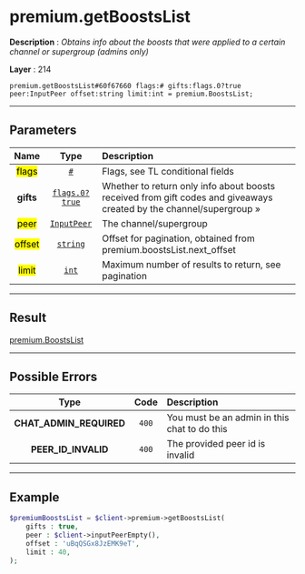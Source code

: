 # premium.getBoostsList

**Description** : *Obtains info about the boosts that were applied to a certain channel or supergroup \(admins only\)*

**Layer** : 214

```tl
premium.getBoostsList#60f67660 flags:# gifts:flags.0?true peer:InputPeer offset:string limit:int = premium.BoostsList;
```

---

## Parameters

| Name | Type | Description |
| :---: | :---: | :--- |
| <mark>flags</mark> | [`#`](type/#) | Flags, see TL conditional fields |
| **gifts** | [`flags.0?true`](type/true) | Whether to return only info about boosts received from gift codes and giveaways created by the channel/supergroup » |
| <mark>peer</mark> | [`InputPeer`](type/InputPeer) | The channel/supergroup |
| <mark>offset</mark> | [`string`](type/string) | Offset for pagination, obtained from premium.boostsList.next_offset |
| <mark>limit</mark> | [`int`](type/int) | Maximum number of results to return, see pagination |

---

## Result

[premium.BoostsList](type/premium.BoostsList)

---

## Possible Errors

| Type | Code | Description |
| :---: | :---: | :--- |
| **CHAT_ADMIN_REQUIRED** | `400` | You must be an admin in this chat to do this |
| **PEER_ID_INVALID** | `400` | The provided peer id is invalid |

---

## Example

```php
$premiumBoostsList = $client->premium->getBoostsList(
	gifts : true,
	peer : $client->inputPeerEmpty(),
	offset : 'uBqQSGx8JzEMK9eT',
	limit : 40,
);
```